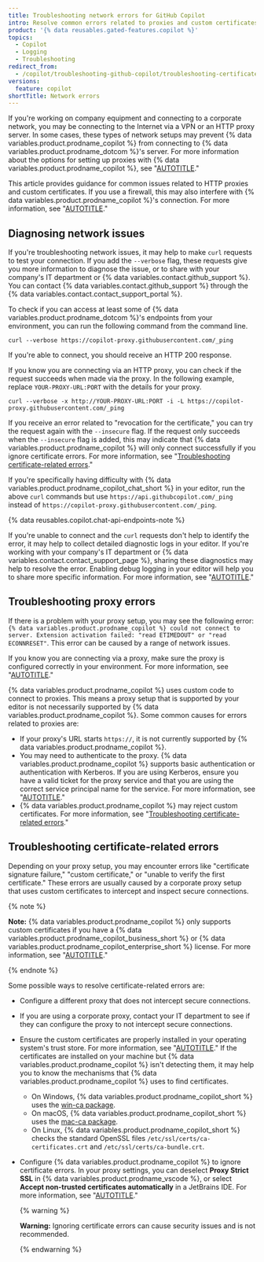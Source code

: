 ```yaml
---
title: Troubleshooting network errors for GitHub Copilot
intro: Resolve common errors related to proxies and custom certificates.
product: '{% data reusables.gated-features.copilot %}'
topics:
  - Copilot
  - Logging
  - Troubleshooting
redirect_from:
  - /copilot/troubleshooting-github-copilot/troubleshooting-certificate-errors-for-github-copilot
versions:
  feature: copilot
shortTitle: Network errors
---
```


If you're working on company equipment and connecting to a corporate network, you may be connecting to the Internet via a VPN or an HTTP proxy server. In some cases, these types of network setups may prevent {% data variables.product.prodname_copilot %} from connecting to {% data variables.product.prodname_dotcom %}'s server. For more information about the options for setting up proxies with {% data variables.product.prodname_copilot %}, see "[AUTOTITLE](/copilot/configuring-github-copilot/configuring-network-settings-for-github-copilot)."

This article provides guidance for common issues related to HTTP proxies and custom certificates. If you use a firewall, this may also interfere with {% data variables.product.prodname_copilot %}'s connection. For more information, see "[AUTOTITLE](/copilot/troubleshooting-github-copilot/troubleshooting-firewall-settings-for-github-copilot)."

## Diagnosing network issues

If you're troubleshooting network issues, it may help to make `curl` requests to test your connection. If you add the `--verbose` flag, these requests give you more information to diagnose the issue, or to share with your company's IT department or {% data variables.contact.github_support %}. You can contact {% data variables.contact.github_support %} through the {% data variables.contact.contact_support_portal %}.

To check if you can access at least some of {% data variables.product.prodname_dotcom %}'s endpoints from your environment, you can run the following command from the command line.

```shell copy
curl --verbose https://copilot-proxy.githubusercontent.com/_ping
```

If you're able to connect, you should receive an HTTP 200 response.

If you know you are connecting via an HTTP proxy, you can check if the request succeeds when made via the proxy. In the following example, replace `YOUR-PROXY-URL:PORT` with the details for your proxy.

```shell copy
curl --verbose -x http://YOUR-PROXY-URL:PORT -i -L https://copilot-proxy.githubusercontent.com/_ping
```

If you receive an error related to "revocation for the certificate," you can try the request again with the `--insecure` flag. If the request only succeeds when the `--insecure` flag is added, this may indicate that {% data variables.product.prodname_copilot %} will only connect successfully if you ignore certificate errors. For more information, see "[Troubleshooting certificate-related errors](#troubleshooting-certificate-related-errors)."

If you're specifically having difficulty with {% data variables.product.prodname_copilot_chat_short %} in your editor, run the above `curl` commands but use `https://api.githubcopilot.com/_ping` instead of `https://copilot-proxy.githubusercontent.com/_ping`.

{% data reusables.copilot.chat-api-endpoints-note %}

If you're unable to connect and the `curl` requests don't help to identify the error, it may help to collect detailed diagnostic logs in your editor. If you're working with your company's IT department or {% data variables.contact.contact_support_page %}, sharing these diagnostics may help to resolve the error. Enabling debug logging in your editor will help you to share more specific information. For more information, see "[AUTOTITLE](/copilot/troubleshooting-github-copilot/viewing-logs-for-github-copilot-in-your-environment)."

## Troubleshooting proxy errors

If there is a problem with your proxy setup, you may see the following error: `{% data variables.product.prodname_copilot %} could not connect to server. Extension activation failed: "read ETIMEDOUT" or "read ECONNRESET"`. This error can be caused by a range of network issues.

If you know you are connecting via a proxy, make sure the proxy is configured correctly in your environment. For more information, see "[AUTOTITLE](/copilot/configuring-github-copilot/configuring-network-settings-for-github-copilot#configuring-proxy-settings-for-github-copilot)."

{% data variables.product.prodname_copilot %} uses custom code to connect to proxies. This means a proxy setup that is supported by your editor is not necessarily supported by {% data variables.product.prodname_copilot %}. Some common causes for errors related to proxies are:

- If your proxy's URL starts `https://`, it is not currently supported by {% data variables.product.prodname_copilot %}.
- You may need to authenticate to the proxy. {% data variables.product.prodname_copilot %} supports basic authentication or authentication with Kerberos. If you are using Kerberos, ensure you have a valid ticket for the proxy service and that you are using the correct service principal name for the service. For more information, see "[AUTOTITLE](/copilot/configuring-github-copilot/configuring-network-settings-for-github-copilot#authentication-with-kerberos)."
- {% data variables.product.prodname_copilot %} may reject custom certificates. For more information, see "[Troubleshooting certificate-related errors](#troubleshooting-certificate-related-errors)."

## Troubleshooting certificate-related errors

Depending on your proxy setup, you may encounter errors like "certificate signature failure," "custom certificate," or "unable to verify the first certificate." These errors are usually caused by a corporate proxy setup that uses custom certificates to intercept and inspect secure connections.

{% note %}

**Note:** {% data variables.product.prodname_copilot %} only supports custom certificates if you have a {% data variables.product.prodname_copilot_business_short %} or {% data variables.product.prodname_copilot_enterprise_short %} license. For more information, see "[AUTOTITLE](/copilot/about-github-copilot)."

{% endnote %}

Some possible ways to resolve certificate-related errors are:
- Configure a different proxy that does not intercept secure connections.
- If you are using a corporate proxy, contact your IT department to see if they can configure the proxy to not intercept secure connections.
- Ensure the custom certificates are properly installed in your operating system's trust store. For more information, see "[AUTOTITLE](/copilot/configuring-github-copilot/configuring-network-settings-for-github-copilot#allowing-github-copilot-to-use-custom-certificates)." If the certificates are installed on your machine but {% data variables.product.prodname_copilot %} isn't detecting them, it may help you to know the mechanisms that {% data variables.product.prodname_copilot %} uses to find certificates.
  - On Windows, {% data variables.product.prodname_copilot_short %} uses the [win-ca package](https://www.npmjs.com/package/win-ca).
  - On macOS, {% data variables.product.prodname_copilot_short %} uses the [mac-ca package](https://www.npmjs.com/package/mac-ca).
  - On Linux, {% data variables.product.prodname_copilot_short %} checks the standard OpenSSL files `/etc/ssl/certs/ca-certificates.crt` and `/etc/ssl/certs/ca-bundle.crt`.
- Configure {% data variables.product.prodname_copilot %} to ignore certificate errors. In your proxy settings, you can deselect **Proxy Strict SSL** in {% data variables.product.prodname_vscode %}, or select **Accept non-trusted certificates automatically** in a JetBrains IDE. For more information, see "[AUTOTITLE](/copilot/configuring-github-copilot/configuring-network-settings-for-github-copilot#configuring-proxy-settings-for-github-copilot)."

  {% warning %}

  **Warning:** Ignoring certificate errors can cause security issues and is not recommended.

  {% endwarning %}
